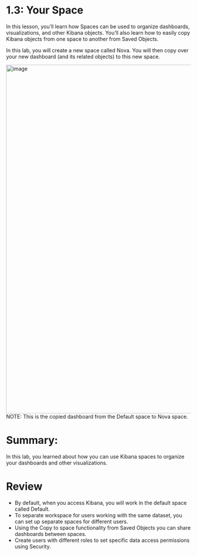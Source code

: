 # 1.3: Your Space

In this lesson, you’ll learn how Spaces can be used to organize dashboards, visualizations, and other Kibana objects. You’ll also learn how to easily copy Kibana objects from one space to another from Saved Objects.

In this lab, you will create a new space called Nova. You will then copy over your new dashboard (and its related objects) to this new space.

<img width="1919" height="950" alt="image" src="https://github.com/user-attachments/assets/436683d7-a0ad-4cf8-9864-6bd0b04ed037" />
NOTE: This is the copied dashboard from the Default space to Nova space.


# Summary:

In this lab, you learned about how you can use Kibana spaces to organize your dashboards and other visualizations.




# Review

- By default, when you access Kibana, you will work in the default space called Default.
- To separate workspace for users working with the same dataset, you can set up separate spaces for different users.
- Using the Copy to space functionality from Saved Objects you can share dashboards between spaces.
- Create users with different roles to set specific data access permissions using Security.
